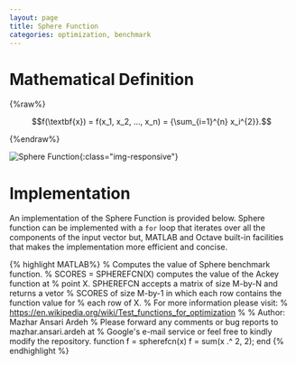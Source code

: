 ```yaml
---
layout: page
title: Sphere Function
categories: optimization, benchmark
---
```

<head>
	<script type="text/x-mathjax-config">
	  MathJax.Hub.Config({tex2jax: {inlineMath: [['$','$'], ['\\(','\\)']]}});
	</script>
	<script type="text/javascript" async
	  src="https://cdn.mathjax.org/mathjax/latest/MathJax.js?config=TeX-AMS_CHTML">
	</script>
</head>


# Mathematical Definition

{%raw%}

$$f(\textbf{x}) = f(x_1, x_2, ..., x_n) = {\sum_{i=1}^{n} x_i^{2}}.$$

{%endraw%}

![Sphere Function]({{site.baseurl}}/spherefcn.png){:class="img-responsive"}

# Implementation
An implementation of the Sphere Function is provided below.
Sphere function can be implemented with a `for` loop that iterates over all the components of the input vector but, MATLAB and Octave 
built-in facilities that makes the implementation more efficient and concise.

{% highlight MATLAB%}
% Computes the value of Sphere benchmark function.
% SCORES = SPHEREFCN(X) computes the value of the Ackey function at 
% point X. SPHEREFCN accepts a matrix of size M-by-N and returns a vetor 
% SCORES of size M-by-1 in which each row contains the function value for
%  each row of X.
% For more information please visit: 
% https://en.wikipedia.org/wiki/Test_functions_for_optimization
% 
% Author: Mazhar Ansari Ardeh
% Please forward any comments or bug reports to mazhar.ansari.ardeh at
% Google's e-mail service or feel free to kindly modify the repository.
function f = spherefcn(x)
    f = sum(x .^ 2, 2);
end
{% endhighlight %}
